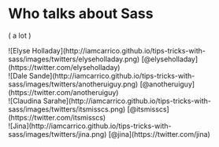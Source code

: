 # Who talks about Sass
( a lot )

<div class="twitter-peeps">
  ![Elyse Holladay](http://iamcarrico.github.io/tips-tricks-with-sass/images/twitters/elyseholladay.png)
  [@elyseholladay](https://twitter.com/elyseholladay)
</div>

<div class="twitter-peeps">
  ![Dale Sande](http://iamcarrico.github.io/tips-tricks-with-sass/images/twitters/anotheruiguy.png)
  [@anotheruiguy](https://twitter.com/anotheruiguy)
</div>

<div class="twitter-peeps">
  ![Claudina Sarahe](http://iamcarrico.github.io/tips-tricks-with-sass/images/twitters/itsmisscs.png)
  [@itsmisscs](https://twitter.com/itsmisscs)
</div>

<div class="twitter-peeps">
  ![Jina](http://iamcarrico.github.io/tips-tricks-with-sass/images/twitters/jina.png)
  [@jina](https://twitter.com/jina)
</div>
